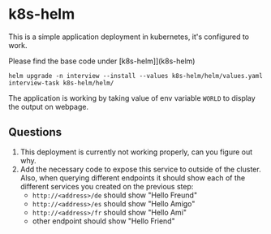 
# k8s-helm

This is a simple application deployment in kubernetes, it's configured to work.

Please find the base code under [k8s-helm]](k8s-helm)

```
helm upgrade -n interview --install --values k8s-helm/helm/values.yaml interview-task k8s-helm/helm/
```

The application is working by taking value of env variable `WORLD` to display the output on webpage.

## Questions

1. This deployment is currently not working properly, can you figure out why.
2. Add the necessary code to expose this service to outside of the cluster. Also, when querying different endpoints it should show each of the different services you created on the previous step:
   - `http://<address>/de` should show "Hello Freund"
   - `http://<address>/es` should show "Hello Amigo"
   - `http://<address>/fr` should show "Hello Ami"
   - other endpoint should show "Hello Friend"
